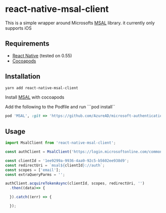 # react-native-msal-client

This is a simple wrapper around Microsofts [MSAL](https://github.com/samcolby/react-native-ms-adal/) library. it currently only supports iOS

## Requirements

* [React Native](https://facebook.github.io/react-native/) (tested on 0.55)
* [Cocoapods](https://cocoapods.org/)

## Installation

```sh
yarn add react-native-msal-client
```

Install [MSAL](https://github.com/AzureAD/microsoft-authentication-library-for-objc) with cocoapods

Add the following to the Podfile and run ```pod install``

```ruby
pod 'MSAL', :git => 'https://github.com/AzureAD/microsoft-authentication-library-for-objc.git', :tag => '0.1.3'
```


## Usage

```js
import MsalClient from 'react-native-msal-client';

const authClient = MsalClient('https://login.microsoftonline.com/common')

const clientId = '1ee9299a-9936-4aa9-92c5-b5602ee938d9';
const redirectUri = `msal${clientId}://auth`;
const scopes = ['email'];
const extraQueryParms = '';

authClient.acquireTokenAsync(clientId, scopes, redirectUri, '')
  .then((data)=> {

  }).catch((err) => {

  });
```
